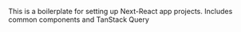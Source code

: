 This is a boilerplate for setting up Next-React app projects.
Includes common components and TanStack Query
